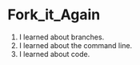 # Fork_it_Again
1. I learned about branches.
2. I learned about the command line.
3. I learned about code.